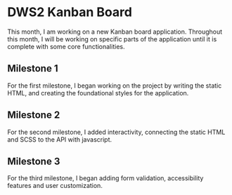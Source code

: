 # DWS2 Kanban Board
This month, I am working on a new Kanban board application. Throughout this month, I will be working on specific parts  of the application until it is complete with some core functionalities. 

## Milestone 1 

For the first milestone, I began working on the project by writing the static HTML, and creating the foundational styles for the application. 


## Milestone 2

For the second milestone, I added interactivity, connecting the static HTML and SCSS to the API with javascript.

## Milestone 3

For the third milestone, I began adding form validation, accessibility features and user customization. 